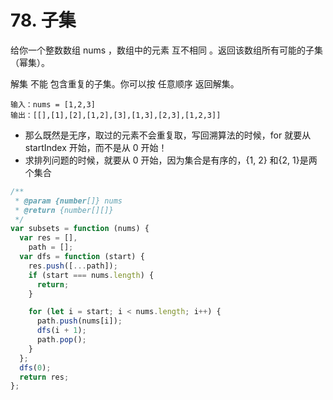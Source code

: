 # 78. 子集

给你一个整数数组 nums ，数组中的元素 互不相同 。返回该数组所有可能的子集（幂集）。

解集 不能 包含重复的子集。你可以按 任意顺序 返回解集。

```
输入：nums = [1,2,3]
输出：[[],[1],[2],[1,2],[3],[1,3],[2,3],[1,2,3]]
```

- 那么既然是无序，取过的元素不会重复取，写回溯算法的时候，for 就要从 startIndex 开始，而不是从 0 开始！
- 求排列问题的时候，就要从 0 开始，因为集合是有序的，{1, 2} 和{2, 1}是两个集合

```js
/**
 * @param {number[]} nums
 * @return {number[][]}
 */
var subsets = function (nums) {
  var res = [],
    path = [];
  var dfs = function (start) {
    res.push([...path]);
    if (start === nums.length) {
      return;
    }

    for (let i = start; i < nums.length; i++) {
      path.push(nums[i]);
      dfs(i + 1);
      path.pop();
    }
  };
  dfs(0);
  return res;
};
```
